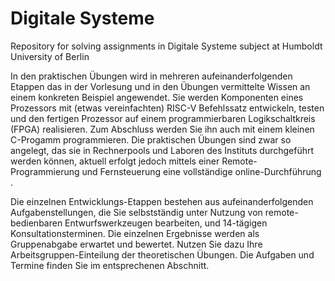 # Digitale Systeme
Repository for solving assignments in Digitale Systeme subject at Humboldt University of Berlin


In den praktischen Übungen wird in mehreren aufeinanderfolgenden Etappen das in der Vorlesung und in den Übungen vermittelte Wissen an einem konkreten Beispiel angewendet. Sie werden Komponenten eines  Prozessors mit (etwas vereinfachten) RISC-V Befehlssatz entwickeln, testen und den fertigen Prozessor auf einem programmierbaren Logikschaltkreis (FPGA) realisieren. Zum Abschluss werden Sie ihn auch mit einem kleinen C-Progamm programmieren. Die praktischen Übungen sind zwar so angelegt, das sie in Rechnerpools und Laboren des Instituts durchgeführt werden können,  aktuell erfolgt jedoch mittels einer Remote-Programmierung und Fernsteuerung eine vollständige online-Durchführung .

Die einzelnen Entwicklungs-Etappen bestehen aus aufeinanderfolgenden Aufgabenstellungen, die Sie selbstständig unter Nutzung von remote-bedienbaren Entwurfswerkzeugen  bearbeiten, und 14-tägigen Konsultationsterminen. Die einzelnen Ergebnisse werden als Gruppenabgabe erwartet und bewertet. Nutzen Sie dazu Ihre Arbeitsgruppen-Einteilung der theoretischen Übungen. Die Aufgaben und Termine finden Sie im entsprechenen Abschnitt.
